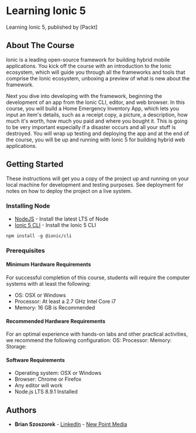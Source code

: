 # Learning Ionic 5
Learning Ionic 5, published by [Packt]

## About The Course

Ionic is a leading open-source framework for building hybrid mobile applications. You kick off the course with an introduction to the Ionic ecosystem, which will guide you through all the frameworks and tools that comprise the Ionic ecosystem, unboxing a preview of what is new about the framework. 

Next you dive into developing with the framework, beginning the development of an app from the Ionic CLI, editor, and web browser. In this course, you will build a Home Emergency Inventory App, which lets you input an item's details, such as a receipt copy, a picture, a description, how much it's worth, how much you paid and where you bought it. This is going to be very important especially if a disaster occurs and all your stuff is destroyed. 
You will wrap up testing and deploying the app and at the end of the course, you will be up and running with Ionic 5 for building hybrid web applications.

## Getting Started
These instructions will get you a copy of the project up and running on your local machine for development and testing purposes. See deployment for notes on how to deploy the project on a live system.

### Installing Node

* [NodeJS](http://www.nodejs.org/) - Install the latest LTS of Node
* [Ionic 5 CLI]() - Install the Ionic 5 CLI

```
npm install -g @ionic/cli
```

### Prerequisites
#### Minimum Hardware Requirements
For successful completion of this course, students will require the computer systems with at least the following:
* OS: OSX or Windows
* Processor: At least a 2.7 GHz Intel Core i7
* Memory: 16 GB is Recommended

#### Recommended Hardware Requirements
For an optimal experience with hands-on labs and other practical activities, we recommend the following configuration:
OS: 
Processor: 
Memory: 
Storage: 

#### Software Requirements
* Operating system: OSX or Windows  
* Browser: Chrome or Firefox 
* Any editor will work
* Node.js LTS 8.9.1 Installed

## Authors

* **Brian Szoszorek** - [LinkedIn](https://www.linkedin.com/in/brian-s-2544a72/) - [New Point Media](https://www.newpointmedia.com)
